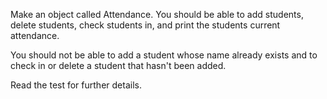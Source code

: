 Make an object called Attendance. You should be able to add students, delete students, check students in, and print the students current attendance.

You should not be able to add a student whose name already exists and to check in or delete a student that hasn't been added.

Read the test for further details.
